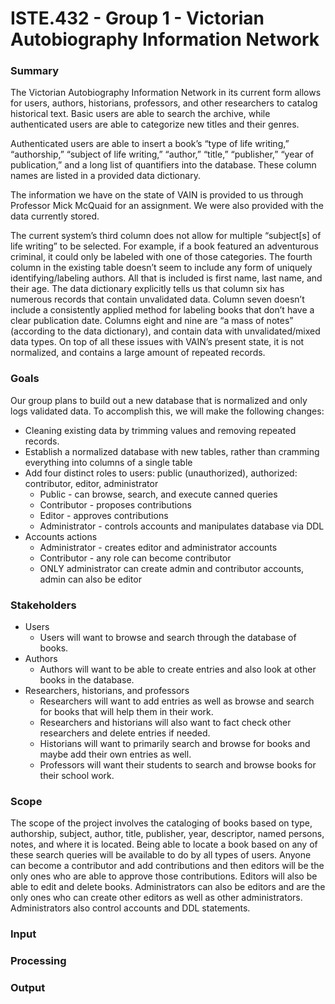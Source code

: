 # ISTE.432 - Group 1 - Victorian Autobiography Information Network

### Summary
The Victorian Autobiography Information Network in its current form allows for users, authors, historians, professors, and other researchers to catalog historical text. Basic users are able to search the archive, while authenticated users are able to categorize new titles and their genres.

Authenticated users are able to insert a book’s “type of life writing,” “authorship,” “subject of life writing,” “author,” “title,” “publisher,” “year of publication,” and a long list of quantifiers  into the database. These column names are listed in a provided data dictionary.

The information we have on the state of VAIN is provided to us through Professor Mick McQuaid for an assignment. We were also provided with the data currently stored.

The current system’s third column does not allow for multiple “subject[s] of life writing” to be selected. For example, if a book featured an adventurous criminal, it could only be labeled with one of those categories. The fourth column in the existing table doesn’t seem to include any form of uniquely identifying/labeling authors. All that is included is first name, last name, and their age. The data dictionary explicitly tells us that column six has numerous records that contain unvalidated data. Column seven doesn’t include a consistently applied method for labeling books that don’t have a clear publication date. Columns eight and nine are “a mass of notes” (according to the data dictionary), and contain data with unvalidated/mixed data types. On top of all these issues with VAIN’s present state, it is not normalized, and contains a large amount of repeated records.


### Goals
Our group plans to build out a new database that is normalized and only logs validated data. To accomplish this, we will make the following changes:
* Cleaning existing data by trimming values and removing repeated records.
* Establish a normalized database with new tables, rather than cramming everything into columns of a single table
* Add four distinct roles to users: public (unauthorized), authorized: contributor, editor, administrator
  * Public - can browse, search, and execute canned queries
  * Contributor - proposes contributions
  * Editor - approves contributions
  * Administrator - controls accounts and manipulates database via DDL
* Accounts actions
  * Administrator - creates editor and administrator accounts 
  * Contributor - any role can become contributor 
  * ONLY administrator can create admin and contributor accounts, admin can also be editor


### Stakeholders
* Users
  * Users will want to browse and search through the database of books.
* Authors
  * Authors will want to be able to create entries and also look at other books in the database.
* Researchers, historians, and professors
  * Researchers will want to add entries as well as browse and search for books that will help them in their work.
  * Researchers and historians will also want to fact check other researchers and delete entries if needed.
  * Historians will want to primarily search and browse for books and maybe add their own entries as well.
  * Professors will want their students to search and browse books for their school work. 


### Scope
The scope of the project involves the cataloging of books based on type, authorship, subject, author, title, publisher, year, descriptor, named persons, notes, and where it is located. Being able to locate a book based on any of these search queries will be available to do by all types of users. Anyone can become a contributor and add contributions and then editors will be the only ones who are able to approve those contributions. Editors will also be able to edit and delete books. Administrators can also be editors and are the only ones who can create other editors as well as other administrators. Administrators also control accounts and DDL statements.


### Input


### Processing


### Output
